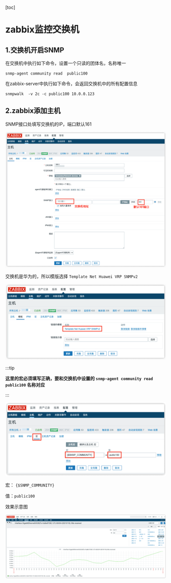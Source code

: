 [toc]

# zabbix监控交换机

## 1.交换机开启SNMP

在交换机中执行如下命令，设置一个只读的团体名，名称唯一

```shell
snmp-agent community read  public100
```



在zabbix-server中执行如下命令，会返回交换机中的所有配置信息

```shell
snmpwalk  -v 2c -c public100 10.0.0.123
```





## 2.zabbix添加主机

SNMP接口处填写交换机的IP，端口默认161

![iShot2021-06-07_12.44.22](https://raw.githubusercontent.com/pptfz/picgo-images/master/img/iShot2021-06-07_12.44.22.png)





交换机是华为的，所以模版选择 `Template Net Huawei VRP SNMPv2`

![iShot2021-06-07_13.00.45](https://raw.githubusercontent.com/pptfz/picgo-images/master/img/iShot2021-06-07_13.00.45.png)





:::tip

**这里的宏必须填写正确，要和交换机中设置的 `snmp-agent community read  public100` 名称对应**

:::

![iShot2021-06-07_12.59.42](https://raw.githubusercontent.com/pptfz/picgo-images/master/img/iShot2021-06-07_12.59.42.png)



宏： `{$SNMP_COMMUNITY}`

值：`public100`



效果示意图

![iShot2021-06-07_13.04.33](https://raw.githubusercontent.com/pptfz/picgo-images/master/img/iShot2021-06-07_13.04.33.png)

